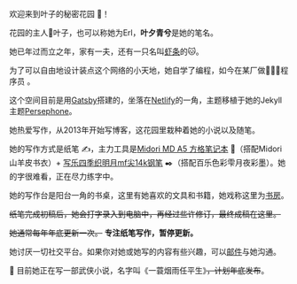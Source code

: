 
欢迎来到叶子的秘密花园 🏡！

花园的主人🍃叶子，也可以称她为Erl，**叶夕青兮**是她的笔名。

她已年过而立之年，家有一夫，还有一只名叫[虾条](https://erl.im/garden/prawn-crackers/)的🐱。

为了可以自由地设计装点这个网络的小天地，她自学了编程，如今在某厂做👩🏻‍💻程序员 。

这个空间目前是用[Gatsby](https://gatsbyjs.com/)搭建的，坐落在[Netlify](https://www.netlify.com/)的一角，主题移植于她的Jekyll主题[Persephone](https://github.com/erlzhang/jekyll-theme-persephone)。

她热爱写作，从2013年开始写博客，这花园里栽种着她的小说以及随笔。

她的写作方式是纸笔 ✍️，主力工具是[Midori MD A5 方格笔记本](https://erlgallery.oss-cn-beijing.aliyuncs.com/DSC09969.JPG?x-oss-process=image/resize,l_400) 📔（搭配Midori山羊皮书衣）+ [写乐四季织明月mf尖14k钢笔](https://erlgallery.oss-cn-beijing.aliyuncs.com/DSC09990.JPG?x-oss-process=image/resize,l_400) ✒️（搭配百乐色彩雫月夜彩墨）。她的字很难看，正在尽力练字中。

她的写作台是阳台一角的书桌，这里有她喜欢的文具和书籍，她戏称这里为[书房](https://erl.im/garden/reading-room/)。

~~纸笔完成初稿后，她会打字录入到电脑中，再经过些许修订，最终成稿在这里。~~

~~她通常每年年底更新一次。~~ **专注纸笔写作，暂停更新。**

她讨厌一切社交平台。如果你对她或她写的内容有些兴趣，可以[邮件](mailto:zhangshiyu1992@hotmail.com)与她沟通。

🌻 目前她正在写一部武侠小说，名字叫《一蓑烟雨任平生》~~，计划年底发布~~。
